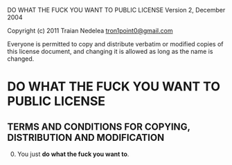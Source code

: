DO WHAT THE FUCK YOU WANT TO PUBLIC LICENSE
Version 2, December 2004

Copyright (c) 2011 Traian Nedelea <tron1point0@gmail.com>

Everyone is permitted to copy and distribute verbatim or modified
copies of this license document, and changing it is allowed as long
as the name is changed.

DO WHAT THE FUCK YOU WANT TO PUBLIC LICENSE
===========================================

TERMS AND CONDITIONS FOR COPYING, DISTRIBUTION AND MODIFICATION
---------------------------------------------------------------

0. You just **do what the fuck you want to**.
